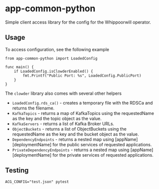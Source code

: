 app-common-python
=================

Simple client access library for the config for the Whippoorwill operator.

Usage
-----

To access configuration, see the following example

```
from app-common-python import LoadedConfig

func main() {
    if LoadedConfig.isClowderEnabled() {
        fmt.Printf("Public Port: %s", LoadedConfig.PublicPort)
    }
}
```

The ``clowder`` library also comes with several other helpers

* ``LoadedConfig.rds_ca()`` - creates a temporary file with the RDSCa and 
  returns the filename.
* ``KafkaTopics`` - returns a map of KafkaTopics using the requestedName
  as the key and the topic object as the value.
* ``KafkaServers`` - returns a list of Kafka Broker URLs.
* ``ObjectBuckets`` - returns a list of ObjectBuckets using the requestedName
  as the key and the bucket object as the value.
* ``DependencyEndpoints`` - returns a nested map using \[appName\]\[deploymentName\] 
  for the public services of requested applications. 
* ``PrivateDependencyEndpoints`` - returns a nested map using \[appName\]\[deploymentName\] 
  for the private services of requested applications.

Testing
-------

`ACG_CONFIG="test.json" pytest`

